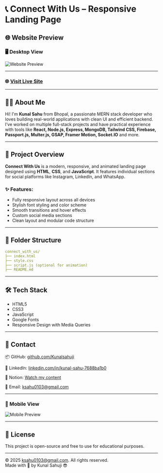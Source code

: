 # 📞 Connect With Us – Responsive Landing Page

## 🌐 Website Preview

### 🖥️ Desktop View  
![Website Preview](https://i.ibb.co/s9s1PyGx/desktop.png)

---

### 🌐 [Visit Live Site](https://kunalsahuji.github.io/connect_with_us/)

---

## 🧑‍💻 About Me

Hi! I'm **Kunal Sahu** from Bhopal, a passionate MERN stack developer who loves building real-world applications with clean UI and efficient backend. I’ve worked on multiple full-stack projects and have practical experience with tools like **React, Node.js, Express, MongoDB, Tailwind CSS, Firebase, Passport.js, Multer.js, GSAP, Framer Motion, Socket.IO** and more.

---

## 🚀 Project Overview

**Connect With Us** is a modern, responsive, and animated landing page designed using **HTML**, **CSS**, and **JavaScript**. It features individual sections for social platforms like Instagram, LinkedIn, and WhatsApp.

### ✨ Features:
- Fully responsive layout across all devices
- Stylish font styling and color scheme
- Smooth transitions and hover effects
- Custom social media sections
- Clean layout and modular code structure

---

## 📁 Folder Structure
```yaml
connect_with_us/
├── index.html
├── style.css
├── script.js (optional for animation)
├── README.md
```

---

## 🛠️ Tech Stack

- HTML5
- CSS3
- JavaScript 
- Google Fonts
- Responsive Design with Media Queries

---

## 📇 Contact

📦 GitHub: [github.com/Kunalsahuji](https://github.com/Kunalsahuji)

🔗 LinkedIn: [linkedin.com/in/kunal-sahu-7688ba1b0](https://www.linkedin.com/in/kunal-sahu-7688ba1b0)

📌 Notion: [Watch my content](https://www.notion.so/1dff7c6ce1bb803787fbddd34e422ab4?v=1e0f7c6ce1bb8052b14c000cb57448ee&pvs=4)

📧 Email: [ksahu0103@gmail.com](mailto:ksahu0103@gmail.com)

---

### 📱 Mobile View  
![Mobile Preview](https://i.ibb.co/v6CCLZY2/mobile.png)

---

## 📝 License

This project is open-source and free to use for educational purposes.

---

© 2025 [ksahu0103@gmail.com](mailto:ksahu0103@gmail.com). All rights reserved.  
Made with 💖 by Kunal Sahuji 😎
